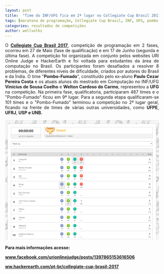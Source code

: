 ```yaml
---
layout: post
title:  "Time do INF/UFG fica em 2ª lugar no Collegiate Cup Brasil 2017"
tags: [maratona de programação, Collegiate Cup Brasil, INF, UFG, pombo-fumado, pombo fumado]
categories: resultados de competições
author: wellvolks
---
```

<p align="justify"> O <b><a href="www.hackerearth.com/pt-br/collegiate-cup-brasil-2017/">Collegiate Cup Brasil 2017</a></b>, competição de programação em 2 fases, ocorreu em 27 de Maio (fase de qualificação) e em 17 de Junho (segunda e última fase). A competição foi organizada em conjunto pelos websites URI Online Judge e HackerEarth e foi voltada para estudantes da área de computação no Brasil. Os participantes foram desafiados a resolver 8 problemas, de diferentes níveis de dificuldade, criados por autores do Brasil e da Índia. O time "<b>Pombo-Fumado</b>", constituído pelo ex-aluno <b>Paulo Cezar Pereira Costa</b> e os atuais alunos do mestrado em Computação no INF/UFG <b>Vinícius de Sousa Coelho</b> e <b>Welton Cardoso do Carmo</b>, representou a <b>UFG</b> na competição. Na primeira fase, qualificatoria, participaram 487 times e o "Pombo-Fumado" ficou em 9ª lugar. Para a segunda etapa qualificaram-se 101 times e o "Pombo-Fumado" terminou a competição no 2ª lugar geral, ficando na frente de times de várias outras universidades, como <b>UFPE</b>, <b>UFRJ</b>, <b>USP<b/> e <b>UNB</b>. 

<p><img src="/_assets/images/pombo-fumado.PNG" class="center-image"></p>

Para mais informações acesse:
<p>
<a href = "www.facebook.com/urionlinejudge/posts/1397865153616506"> www.facebook.com/urionlinejudge/posts/1397865153616506 </a>
</p>
<p>
<a href = "www.hackerearth.com/pt-br/collegiate-cup-brasil-2017/"> ww.hackerearth.com/pt-br/collegiate-cup-brasil-2017 </a>
</p>

